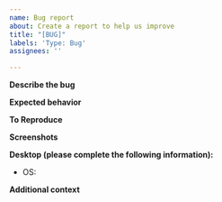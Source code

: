 ```yaml
---
name: Bug report
about: Create a report to help us improve
title: "[BUG]"
labels: 'Type: Bug'
assignees: ''

---
```


**Describe the bug**
<!-- A clear and concise description of what the bug is.-->

**Expected behavior**
<!-- A clear and concise description of what you expected to happen.-->

**To Reproduce**
<!--
Steps to reproduce the behavior:
1. Go to '...'
2. Click on '....'
3. Scroll down to '....'
4. See error
-->

**Screenshots**
<!-- If applicable, add screenshots to help explain your problem.-->

**Desktop (please complete the following information):**
 - OS: <!-- e.g. Windows-->

**Additional context**
<!-- Add any other context about the problem here. -->
